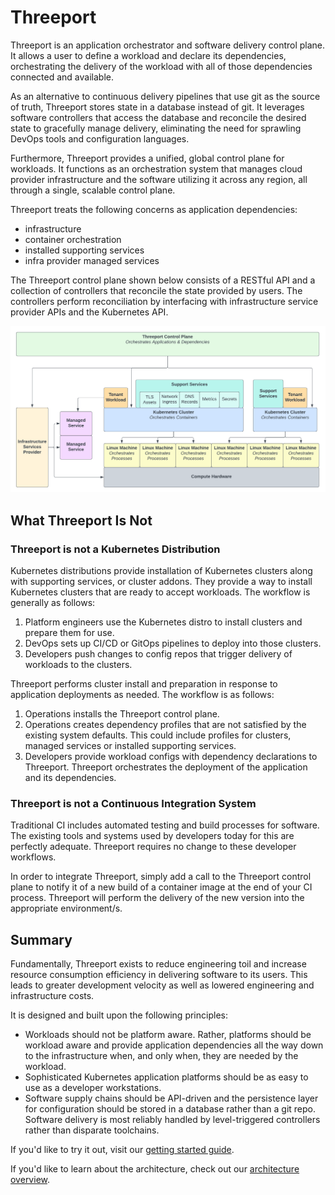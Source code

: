 # Threeport

Threeport is an application orchestrator and software delivery control plane.
It allows a user to define a workload and declare its dependencies,
orchestrating the delivery of the workload with all of those dependencies
connected and available.

As an alternative to continuous delivery pipelines that use git as the source
of truth, Threeport stores state in a database instead of git. It leverages
software controllers that access the database and reconcile the desired state
to gracefully manage delivery, eliminating the need for sprawling DevOps tools
and configuration languages.

Furthermore, Threeport provides a unified, global control plane for workloads.
It functions as an orchestration system that manages cloud provider
infrastructure and the software utilizing it across any region, all through a
single, scalable control plane.

Threeport treats the following concerns as application dependencies:

* infrastructure
* container orchestration
* installed supporting services
* infra provider managed services

The Threeport control plane shown below consists of a RESTful API and a
collection of controllers that reconcile the state provided by users.  The
controllers perform reconciliation by interfacing with infrastructure service
provider APIs and the Kubernetes API.

![Threeport Stack](img/ThreeportStack.png)

## What Threeport Is Not

### Threeport is not a Kubernetes Distribution

Kubernetes distributions provide installation of Kubernetes clusters along with
supporting services, or cluster addons.  They provide a way to install
Kubernetes clusters that are ready to accept workloads.  The workflow is
generally as follows:

1. Platform engineers use the Kubernetes distro to install clusters and prepare
   them for use.
2. DevOps sets up CI/CD or GitOps pipelines to deploy into those clusters.
3. Developers push changes to config repos that trigger delivery of workloads to
   the clusters.

Threeport performs cluster install and preparation in response to application
deployments as needed.  The workflow is as follows:

1. Operations installs the Threeport control plane.
2. Operations creates dependency profiles that are not satisfied by the existing
   system defaults.  This could include profiles for clusters, managed services
   or installed supporting services.
3. Developers provide workload configs with dependency declarations to
   Threeport.  Threeport orchestrates the deployment of the application and its
   dependencies.

### Threeport is not a Continuous Integration System

Traditional CI includes automated testing and build processes for software.  The
existing tools and systems used by developers today for this are perfectly
adequate.  Threeport requires no change to these developer workflows.

In order to integrate Threeport, simply add a call to the Threeport control
plane to notify it of a new build of a container image at the end of your CI
process.  Threeport will perform the delivery of the new version into the
appropriate environment/s.

## Summary

Fundamentally, Threeport exists to reduce engineering toil and increase resource
consumption efficiency in delivering software to its users.  This leads to
greater development velocity as well as lowered engineering and infrastructure
costs.

It is designed and built upon the following principles:

* Workloads should not be platform aware.  Rather, platforms should be workload
  aware and provide application dependencies all the way down to the
  infrastructure when, and only when, they are needed by the workload.
* Sophisticated Kubernetes application platforms should be as easy to use as a
  developer workstations.
* Software supply chains should be API-driven and the persistence layer for
  configuration should be stored in a database rather than a git repo.  Software
  delivery is most reliably handled by level-triggered controllers rather than
  disparate toolchains.

If you'd like to try it out, visit our [getting started
guide](guides/getting-started/).

If you'd like to learn about the architecture, check out our [architecture
overview](architecture/overview/).


